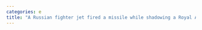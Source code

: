 ```yaml
---
categories: e
title: "A Russian fighter jet fired a missile while shadowing a Royal Air Force recon plane on patrol over the Black Sea UK says"
---
```

